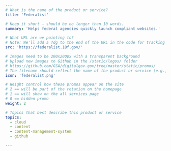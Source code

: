 ```yaml
---
# What is the name of the product or service?
title: 'Federalist'

# Keep it short — should be no longer than 10 words.
summary: 'Helps federal agencies quickly launch compliant websites.'

# What URL are we pointing to?
# Note: We'll add a ?dg to the end of the URL in the code for tracking purposes
src: 'https://federalist.18f.gov/'

# Images need to be 200x200px with a transparent background
# Upload new images to Github in the /static/logos/ folder
# https://github.com/GSA/digitalgov.gov/tree/master/static/promos/
# The filename should reflect the name of the product or service (e.g., challenge-gov.png)
icon: 'federalist.png'

# Weight control how these promos appear on the site
# 2 == will be part of the rotation on the homepage
# 1 == will show on the all services page
# 0 == hidden promo
weight: 2

# Topics that best describe this product or service
topics:
  - cloud
  - content
  - content-management-system
  - github

---
```

